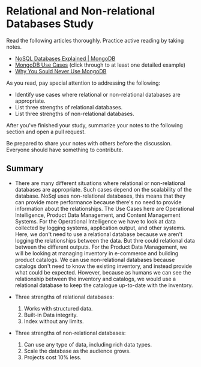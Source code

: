 # Relational and Non-relational Databases Study

Read the following articles thoroughly. Practice active reading by taking notes.

-   [NoSQL Databases Explained | MongoDB](https://www.mongodb.com/nosql-explained)
-   [MongoDB Use Cases](http://docs.mongodb.org/ecosystem/use-cases/) (click
    through to at least one detailed example)
-   [Why You Sould Never Use MongoDB](http://www.sarahmei.com/blog/2013/11/11/why-you-should-never-use-mongodb/)

As you read, pay special attention to addressing the following:

-   Identify use cases where relational or non-relational databases are
    appropriate.
-   List three strengths of relational databases.
-   List three strengths of non-relational databases.

After you've finished your study, summarize your notes to the following section
and open a pull request.

Be prepared to share your notes with others before the discussion. Everyone
should have something to contribute.

## Summary
- There are many different situations where relational or non-relational
  databases are appropriate. Such cases depend on the scalability of the
  database. NoSql uses non-relational databases, this means that they can
  provide more performance because there's no need to provide information about
  the relationships. The Use Cases here are Operational Intelligence, Product
  Data Management, and Content Management Systems. For the Operational
  Intelligence we have to look at data collected by logging systems, application
  output, and other systems. Here, we don't need to use a relational database
  because we aren't logging the relationships between the data. But thre could
  relational data between the different outputs. For the Product Data
  Management, we will be looking at managing inventory in e-commerce and
  building product catalogs. We can use non-relational databases because
  catalogs don't need to know the existing inventory, and instead provide what
  could be expected. However, because as humans we can see the relationship
  between the inventory and catalogs, we would use a relational database to keep
  the catalogue up-to-date with the inventory.

- Three strengths of relational databases:
  1. Works with structured data.
  2. Built-in Data integrity.
  3. Index without any limits.

- Three strengths of non-relational databases:
  1. Can use any type of data, including rich data types.
  2. Scale the database as the audience grows.
  3. Projects cost 10% less.
